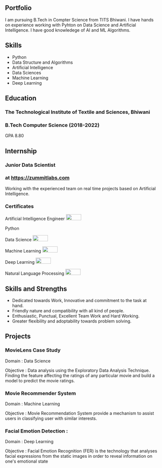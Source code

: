 ## Portfolio

I am pursuing B.Tech in Compter Science from TITS Bhiwani. I have hands on experience working with Pyhton on Data Science and Artificial Intelligence. I have good knowledege of AI and ML Algorithms. 

## Skills

- Python <img src="https://upload.wikimedia.org/wikipedia/commons/c/c3/Python-logo-notext.svg" width="10" height="10">
- Data Structure and Algorithms
- Artificial Intelligence 
- Data Sciences
- Machine Learning
- Deep Learning

## Education
### **The Technological Institute of Textile and Sciences, Bhiwani**
### B.Tech Computer Science (2018-2022)
GPA 8.80 
 
## Internship 
### **Junior Data Scientist**
### at https://zummitlabs.com
Working with the experienced team on real time projects based on Artificial Intelligence.

### Certificates
Artificial Intelligence Engineer <img src="https://upload.wikimedia.org/wikipedia/commons/6/63/Simplilearn_logo.png" width="50" height="20">

Python <img src="https://upload.wikimedia.org/wikipedia/commons/thumb/5/51/IBM_logo.svg/1000px-IBM_logo.svg.png" width="40" height="15"> 
  
Data Science <img src="https://upload.wikimedia.org/wikipedia/commons/6/63/Simplilearn_logo.png" width="50" height="20">
  
Machine Learning  <img src="https://upload.wikimedia.org/wikipedia/commons/6/63/Simplilearn_logo.png" width="50" height="20">
  
Deep Learning <img src="https://upload.wikimedia.org/wikipedia/commons/6/63/Simplilearn_logo.png" width="50" height="20">
  
Natural Language Processing <img src="https://upload.wikimedia.org/wikipedia/commons/6/63/Simplilearn_logo.png" width="50" height="20">

## Skills and Strengths
- Dedicated towards Work, Innovative and commitment to the task at hand.
- Friendly nature and compatibility with all kind of people.
- Enthusiastic, Punctual, Excellent Team Work and Hard Working.
- Greater flexibility and adoptability towards problem solving.

## Projects
### MovieLens Case Study
Domain : Data Science

Objective : Data analysis using the Exploratory Data Analysis Technique. Finding the feature affecting the ratings of any particular movie and build a model to predict the movie ratings.
  
### Movie Recommender System
Domain : Machine Learning

Objective : Movie Recommendation System provide a mechanism to assist users in classifying user with similar interests.
  
### Facial Emotion Detection :
Domain : Deep Learning

Objective : Facial Emotion Recognition (FER) is the technology that analyses facial expressions from the static images in order to reveal information on one's emotional state
  

  
  
  
  
  
  
  
  
  
